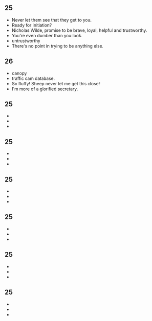 ## 25
* Never let them see that they get to you.
* Ready for initiation?
* Nicholas Wilde, promise to be brave, loyal, helpful and trustworthy.
* You're even dumber than you look.
* untrustworthy
*  There's no point in trying to be anything else.
## 26
* canopy
* traffic cam database.
* So fluffy! Sheep never let me get this close!
* I'm more of a glorified secretary.

## 25
* 
* 
* 


## 25
* 
* 
* 


## 25
* 
* 
* 


## 25
* 
* 
* 
## 25
* 
* 
* 
## 25
* 
* 
* 